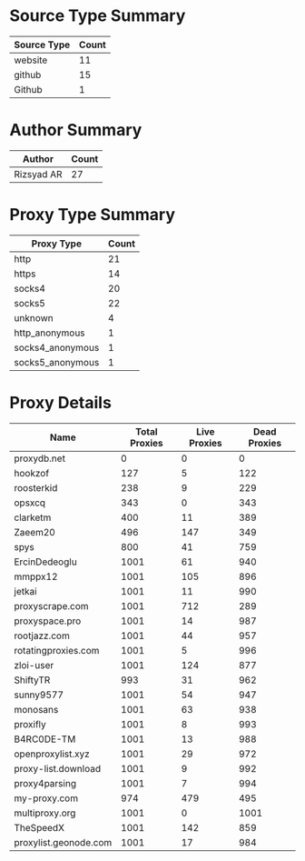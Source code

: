 # Source Type Summary

| Source Type | Count |
|-------------|-------|
| website | 11 |
| github | 15 |
| Github | 1 |


# Author Summary

| Author | Count |
|--------|-------|
| Rizsyad AR | 27 |


# Proxy Type Summary

| Proxy Type | Count |
|------------|-------|
| http | 21 |
| https | 14 |
| socks4 | 20 |
| socks5 | 22 |
| unknown | 4 |
| http_anonymous | 1 |
| socks4_anonymous | 1 |
| socks5_anonymous | 1 |


# Proxy Details

| Name | Total Proxies | Live Proxies | Dead Proxies |
|------|---------------|--------------|---------------|
| proxydb.net | 0 | 0 | 0 |
| hookzof | 127 | 5 | 122 |
| roosterkid | 238 | 9 | 229 |
| opsxcq | 343 | 0 | 343 |
| clarketm | 400 | 11 | 389 |
| Zaeem20 | 496 | 147 | 349 |
| spys | 800 | 41 | 759 |
| ErcinDedeoglu | 1001 | 61 | 940 |
| mmppx12 | 1001 | 105 | 896 |
| jetkai | 1001 | 11 | 990 |
| proxyscrape.com | 1001 | 712 | 289 |
| proxyspace.pro | 1001 | 14 | 987 |
| rootjazz.com | 1001 | 44 | 957 |
| rotatingproxies.com | 1001 | 5 | 996 |
| zloi-user | 1001 | 124 | 877 |
| ShiftyTR | 993 | 31 | 962 |
| sunny9577 | 1001 | 54 | 947 |
| monosans | 1001 | 63 | 938 |
| proxifly | 1001 | 8 | 993 |
| B4RC0DE-TM | 1001 | 13 | 988 |
| openproxylist.xyz | 1001 | 29 | 972 |
| proxy-list.download | 1001 | 9 | 992 |
| proxy4parsing | 1001 | 7 | 994 |
| my-proxy.com | 974 | 479 | 495 |
| multiproxy.org | 1001 | 0 | 1001 |
| TheSpeedX | 1001 | 142 | 859 |
| proxylist.geonode.com | 1001 | 17 | 984 |
